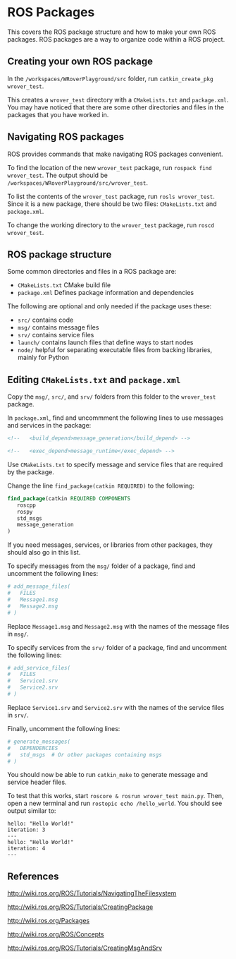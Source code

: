 # ROS Packages

This covers the ROS package structure and how to make your own ROS packages.
ROS packages are a way to organize code within a ROS project.

## Creating your own ROS package

In the `/workspaces/WRoverPlayground/src` folder, run `catkin_create_pkg wrover_test`.

This creates a `wrover_test` directory with a `CMakeLists.txt` and `package.xml`.
You may have noticed that there are some other directories and files in the packages that you have worked in.

## Navigating ROS packages

ROS provides commands that make navigating ROS packages convenient.

To find the location of the new `wrover_test` package, run `rospack find wrover_test`.
The output should be `/workspaces/WRoverPlayground/src/wrover_test`.

To list the contents of the `wrover_test` package, run `rosls wrover_test`.
Since it is a new package, there should be two files: `CMakeLists.txt` and `package.xml`.

To change the working directory to the `wrover_test` package, run `roscd wrover_test`.

## ROS package structure

Some common directories and files in a ROS package are:

* `CMakeLists.txt` CMake build file
* `package.xml` Defines package information and dependencies

The following are optional and only needed if the package uses these:
* `src/` contains code
* `msg/` contains message files
* `srv/` contains service files
* `launch/` contains launch files that define ways to start nodes
* `node/` helpful for separating executable files from backing libraries, mainly for Python 

## Editing `CMakeLists.txt` and `package.xml`

Copy the `msg/`, `src/`, and `srv/` folders from this folder to the `wrover_test` package.

In `package.xml`, find and uncommment the following lines to use messages and services in the package:
```XML
<!--   <build_depend>message_generation</build_depend> -->
```
```XML
<!--   <exec_depend>message_runtime</exec_depend> -->
```

Use `CMakeLists.txt` to specify message and service files that are required by the package.

Change the line `find_package(catkin REQUIRED)` to the following:
```CMake
find_package(catkin REQUIRED COMPONENTS
   roscpp
   rospy
   std_msgs
   message_generation
)
```
If you need messages, services, or libraries from other packages, they should also go in this list.

To specify messages from the `msg/` folder of a package, find and uncomment the following lines:
```CMake
# add_message_files(
#   FILES
#   Message1.msg
#   Message2.msg
# )
```
Replace `Message1.msg` and `Message2.msg` with the names of the message files in `msg/`.

To specify services from the `srv/` folder of a package, find and uncomment the following lines:
```CMake
# add_service_files(
#   FILES
#   Service1.srv
#   Service2.srv
# )
```
Replace `Service1.srv` and `Service2.srv` with the names of the service files in `srv/`.

Finally, uncomment the following lines:
```CMake
# generate_messages(
#   DEPENDENCIES
#   std_msgs  # Or other packages containing msgs
# )
```

You should now be able to run `catkin_make` to generate message and service header files.

To test that this works, start `roscore & rosrun wrover_test main.py`.
Then, open a new terminal and run `rostopic echo /hello_world`.
You should see output similar to:
```
hello: "Hello World!"
iteration: 3
---
hello: "Hello World!"
iteration: 4
---
```

## References

http://wiki.ros.org/ROS/Tutorials/NavigatingTheFilesystem

http://wiki.ros.org/ROS/Tutorials/CreatingPackage

http://wiki.ros.org/Packages

http://wiki.ros.org/ROS/Concepts

http://wiki.ros.org/ROS/Tutorials/CreatingMsgAndSrv
